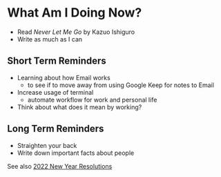 # What Am I Doing Now?

- Read _Never Let Me Go_ by Kazuo Ishiguro
- Write as much as I can

## Short Term Reminders

- Learning about how Email works
    - to see if to move away from using Google Keep for notes to Email
- Increase usage of terminal
    - automate workflow for work and personal life
- Think about what does it mean by working?

## Long Term Reminders

- Straighten your back
- Write down important facts about people

See also [2022 New Year Resolutions](new-year-resolution.md)
